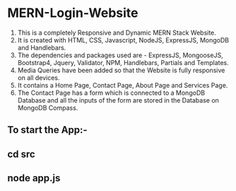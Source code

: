 # MERN-Login-Website

1) This is a completely Responsive and Dynamic MERN Stack Website.
2) It is created with HTML, CSS, Javascript, NodeJS, ExpressJS, MongoDB and Handlebars.
3) The dependencies and packages used are - ExpressJS, MongooseJS, Bootstrap4, Jquery, Validator, NPM, Handlebars, Partials and Templates.
4) Media Queries have been added so that the Website is fully responsive on all devices.
5) It contains a Home Page, Contact Page, About Page and Services Page.
6) The Contact Page has a form which is connected to a MongoDB Database and all the inputs of the form are stored in the Database on MongoDB Compass.

## To start the App:-

## cd src
## node app.js
